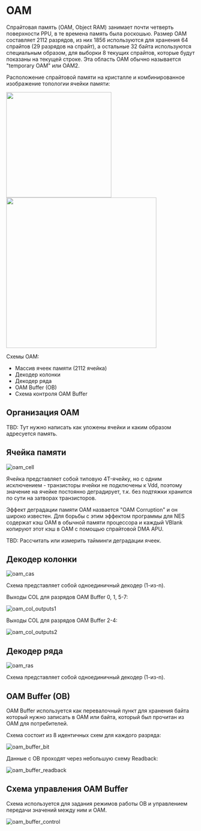 # OAM

Спрайтовая память (OAM, Object RAM) занимает почти четверть поверхности PPU, в те времена память была роскошью. Размер OAM составляет 2112 разрядов, из них 1856 используются для хранения 64 спрайтов (29 разрядов на спрайт), а остальные 32 байта используются специальным образом, для выборки 8 текущих спрайтов, которые будут показаны на текущей строке. Эта область OAM обычно называется "temporary OAM" или OAM2.

Расположение спрайтовой памяти на кристалле и комбинированное изображение топологии ячейки памяти:

<img src="/BreakingNESWiki/imgstore/ppu_oam_preview.jpg" width="280px"> <img src="/BreakingNESWiki/imgstore/ppu_oam_closeup.jpg" width="400px">

Схемы OAM:
- Массив ячеек памяти (2112 ячейка)
- Декодер колонки
- Декодер ряда
- OAM Buffer (OB)
- Схема контроля OAM Buffer

## Организация OAM

TBD: Тут нужно написать как уложены ячейки и каким образом адресуется память.

## Ячейка памяти

![oam_cell](/BreakingNESWiki/imgstore/oam_cell.jpg)

Ячейка представляет собой типовую 4T-ячейку, но с одним исключением - транзисторы ячейки не подключены к Vdd, 
поэтому значение на ячейке постоянно деградирует, т.к. без подтяжки хранится по сути на затворах транзисторов.

Эффект деградации памяти OAM назвается "OAM Corruption" и он широко известен. Для борьбы с этим эффектом программы для NES
содержат кэш OAM в обычной памяти процессора и каждый VBlank копируют этот кэш в OAM с помощью спрайтовой DMA APU.

TBD: Рассчитать или измерить тайминги деградации ячеек.

## Декодер колонки

![oam_cas](/BreakingNESWiki/imgstore/oam_cas.jpg)

Схема представляет собой одноединичный декодер (1-из-n).

Выходы COL для разрядов OAM Buffer 0, 1, 5-7:

![oam_col_outputs1](/BreakingNESWiki/imgstore/oam_col_outputs1.jpg)

Выходы COL для разрядов OAM Buffer 2-4:

![oam_col_outputs2](/BreakingNESWiki/imgstore/oam_col_outputs2.jpg)

## Декодер ряда

![oam_ras](/BreakingNESWiki/imgstore/oam_ras.jpg)

Схема представляет собой одноединичный декодер (1-из-n).

## OAM Buffer (OB)

OAM Buffer используется как перевалочный пункт для хранения байта который нужно записать в OAM или байта, который был прочитан из OAM для потребителей.

Схема состоит из 8 идентичных схем для каждого разряда:

![oam_buffer_bit](/BreakingNESWiki/imgstore/oam_buffer_bit.jpg)

Данные с OB проходят через небольшую схему Readback:

![oam_buffer_readback](/BreakingNESWiki/imgstore/oam_buffer_readback.jpg)

## Схема управления OAM Buffer

Схема используется для задания режимов работы OB и управлением передачи значений между ним и OAM.

![oam_buffer_control](/BreakingNESWiki/imgstore/oam_buffer_control.jpg)
